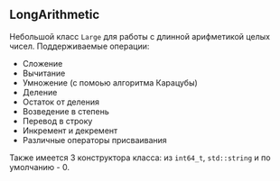 ## LongArithmetic
Небольшой класс `Large` для работы с длинной арифметикой целых чисел. Поддерживаемые операции:
* Сложение
* Вычитание
* Умножение (с помоью алгоритма Карацубы)
* Деление
* Остаток от деления
* Возведение в степень
* Перевод в строку
* Инкремент и декремент
* Различные операторы присваивания

Также имеется 3 конструктора класса: из `int64_t`, `std::string` и по умолчанию - 0.
